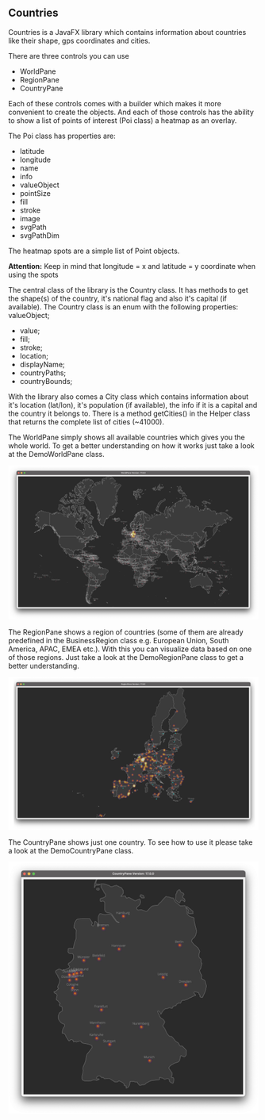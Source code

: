 ## Countries

Countries is a JavaFX library which contains information about countries like their shape, gps coordinates and cities.

There are three controls you can use
- WorldPane
- RegionPane
- CountryPane

Each of these controls comes with a builder which makes it more convenient to create the objects.
And each of those controls has the ability to show a list of points of interest (Poi class) a 
heatmap as an overlay.

The Poi class has properties are: 
- latitude
- longitude
- name
- info
- valueObject
- pointSize
- fill
- stroke
- image
- svgPath
- svgPathDim

The heatmap spots are a simple list of Point objects.

<b>Attention:</b>
Keep in mind that longitude = x and latitude = y coordinate when using the spots

The central class of the library is the Country class. It has methods to get the shape(s) of the
country, it's national flag and also it's capital (if available).
The Country class is an enum with the following properties:
valueObject;
- value;
- fill;
- stroke;
- location;
- displayName;
- countryPaths;
- countryBounds;

With the library also comes a City class which contains information about it's location (lat/lon),
it's population (if available), the info if it is a capital and the country it belongs to.
There is a method getCities() in the Helper class that returns the complete list of cities (~41000).

The WorldPane simply shows all available countries which gives you the whole world.
To get a better understanding on how it works just take a look at the DemoWorldPane class.

![DemoWorldPane](https://raw.githubusercontent.com/HanSolo/countries/main/DemoWorldPane.png)

The RegionPane shows a region of countries (some of them are already predefined in the BusinessRegion class 
e.g. European Union, South America, APAC, EMEA etc.).
With this you can visualize data based on one of those regions. Just take a look at the
DemoRegionPane class to get a better understanding.

![DemoRegionPane](https://raw.githubusercontent.com/HanSolo/countries/main/DemoRegionPane.png)

The CountryPane shows just one country. To see how to use it please take a look at the 
DemoCountryPane class.

![DemoCountryPane](https://raw.githubusercontent.com/HanSolo/countries/main/DemoCountryPane.png)
